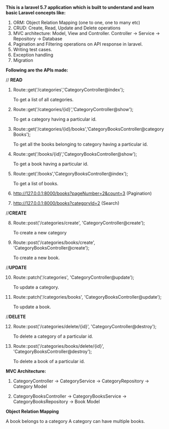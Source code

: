 **This is a laravel 5.7 application which is built to understand and learn basic Laravel concepts like:**
1. ORM:  Object Relation Mapping (one to one, one to many etc)
2. CRUD: Create, Read, Update and Delete operations
3. MVC architecture: Model, View and Controller. 
   Controller  ->  Service -> Repository ->  Database
4. Pagination and Filtering operations on API response in laravel.
5. Writing test cases.
6. Exception handling    
7. Migration


**Following are the APIs made:**


// **READ**
1. Route::get('/categories','CategoryController@index');


   To get a list of all categories. 
   
   
2. Route::get('/categories/{id}','CategoryController@show');


   To get a category having a particular id.
   
   
3. Route::get('/categories/{id}/books','CategoryBooksController@categoryBooks');


   To get all the books belonging to category having a particular id.
   
   
4. Route::get('/books/{id}','CategoryBooksController@show');


   To get a book having a particular id.
   
   
5. Route::get('/books','CategoryBooksController@index');


   To get a list of books.
   
   
6. http://127.0.0.1:8000/books?pageNumber=2&count=3 (Pagination)


7. http://127.0.0.1:8000/books?categoryId=2 (Search)

//**CREATE**


8. Route::post('/categories/create', 'CategoryController@create');


   To create a new category
9. Route::post('/categories/books/create', 'CategoryBooksController@create');


   To create a new book.
   
//**UPDATE**


10. Route::patch('/categories', 'CategoryController@update');


    To update a category.
11. Route::patch('/categories/books', 'CategoryBooksController@update');


    To update a book.
    
    
//**DELETE**


12. Route::post('/categories/delete/{id}', 'CategoryController@destroy');


    To delete a category of a particular id.
    
    
13. Route::post('/categories/books/delete/{id}', 'CategoryBooksController@destroy');


    To delete a book of a particular id.
    
    
**MVC Architecture:**


1. CategoryController -> CategoryService -> CategoryRepository -> Category Model


2. CategoryBooksController -> CategoryBooksService -> CategoryBooksRepository -> Book Model


**Object Relation Mapping**


A book belongs to a category 
A category can have multiple books.
